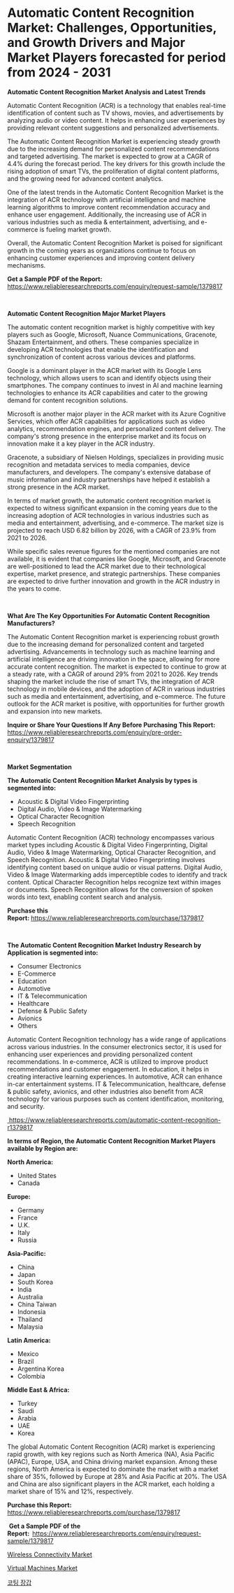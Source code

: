 <p><h1>Automatic Content Recognition Market: Challenges, Opportunities, and Growth Drivers and Major Market Players forecasted for period from 2024 - 2031</h1></p><p><strong>Automatic Content Recognition Market Analysis and Latest Trends</strong></p>
<p><p>Automatic Content Recognition (ACR) is a technology that enables real-time identification of content such as TV shows, movies, and advertisements by analyzing audio or video content. It helps in enhancing user experiences by providing relevant content suggestions and personalized advertisements.</p><p>The Automatic Content Recognition Market is experiencing steady growth due to the increasing demand for personalized content recommendations and targeted advertising. The market is expected to grow at a CAGR of 4.4% during the forecast period. The key drivers for this growth include the rising adoption of smart TVs, the proliferation of digital content platforms, and the growing need for advanced content analytics.</p><p>One of the latest trends in the Automatic Content Recognition Market is the integration of ACR technology with artificial intelligence and machine learning algorithms to improve content recommendation accuracy and enhance user engagement. Additionally, the increasing use of ACR in various industries such as media & entertainment, advertising, and e-commerce is fueling market growth.</p><p>Overall, the Automatic Content Recognition Market is poised for significant growth in the coming years as organizations continue to focus on enhancing customer experiences and improving content delivery mechanisms.</p></p>
<p><strong>Get a Sample PDF of the Report:&nbsp;</strong> <a href="https://www.reliableresearchreports.com/enquiry/request-sample/1379817">https://www.reliableresearchreports.com/enquiry/request-sample/1379817</a></p>
<p>&nbsp;</p>
<p><strong>Automatic Content Recognition Major Market Players</strong></p>
<p><p>The automatic content recognition market is highly competitive with key players such as Google, Microsoft, Nuance Communications, Gracenote, Shazam Entertainment, and others. These companies specialize in developing ACR technologies that enable the identification and synchronization of content across various devices and platforms.</p><p>Google is a dominant player in the ACR market with its Google Lens technology, which allows users to scan and identify objects using their smartphones. The company continues to invest in AI and machine learning technologies to enhance its ACR capabilities and cater to the growing demand for content recognition solutions.</p><p>Microsoft is another major player in the ACR market with its Azure Cognitive Services, which offer ACR capabilities for applications such as video analytics, recommendation engines, and personalized content delivery. The company's strong presence in the enterprise market and its focus on innovation make it a key player in the ACR industry.</p><p>Gracenote, a subsidiary of Nielsen Holdings, specializes in providing music recognition and metadata services to media companies, device manufacturers, and developers. The company's extensive database of music information and industry partnerships have helped it establish a strong presence in the ACR market.</p><p>In terms of market growth, the automatic content recognition market is expected to witness significant expansion in the coming years due to the increasing adoption of ACR technologies in various industries such as media and entertainment, advertising, and e-commerce. The market size is projected to reach USD 6.82 billion by 2026, with a CAGR of 23.9% from 2021 to 2026.</p><p>While specific sales revenue figures for the mentioned companies are not available, it is evident that companies like Google, Microsoft, and Gracenote are well-positioned to lead the ACR market due to their technological expertise, market presence, and strategic partnerships. These companies are expected to drive further innovation and growth in the ACR industry in the years to come.</p></p>
<p>&nbsp;</p>
<p><strong>What Are The Key Opportunities For Automatic Content Recognition Manufacturers?</strong></p>
<p><p>The Automatic Content Recognition market is experiencing robust growth due to the increasing demand for personalized content and targeted advertising. Advancements in technology such as machine learning and artificial intelligence are driving innovation in the space, allowing for more accurate content recognition. The market is expected to continue to grow at a steady rate, with a CAGR of around 29% from 2021 to 2026. Key trends shaping the market include the rise of smart TVs, the integration of ACR technology in mobile devices, and the adoption of ACR in various industries such as media and entertainment, advertising, and e-commerce. The future outlook for the ACR market is positive, with opportunities for further growth and expansion into new markets.</p></p>
<p><strong>Inquire or Share Your Questions If Any Before Purchasing This Report:</strong> <a href="https://www.reliableresearchreports.com/enquiry/pre-order-enquiry/1379817">https://www.reliableresearchreports.com/enquiry/pre-order-enquiry/1379817</a></p>
<p>&nbsp;</p>
<p><strong>Market Segmentation</strong></p>
<p><strong>The Automatic Content Recognition Market Analysis by types is segmented into:</strong></p>
<p><ul><li>Acoustic & Digital Video Fingerprinting</li><li>Digital Audio, Video & Image Watermarking</li><li>Optical Character Recognition</li><li>Speech Recognition</li></ul></p>
<p><p>Automatic Content Recognition (ACR) technology encompasses various market types including Acoustic & Digital Video Fingerprinting, Digital Audio, Video & Image Watermarking, Optical Character Recognition, and Speech Recognition. Acoustic & Digital Video Fingerprinting involves identifying content based on unique audio or visual patterns. Digital Audio, Video & Image Watermarking adds imperceptible codes to identify and track content. Optical Character Recognition helps recognize text within images or documents. Speech Recognition allows for the conversion of spoken words into text, enabling content search and analysis.</p></p>
<p><strong>Purchase this Report:&nbsp;</strong><a href="https://www.reliableresearchreports.com/purchase/1379817">https://www.reliableresearchreports.com/purchase/1379817</a></p>
<p>&nbsp;</p>
<p><strong>The Automatic Content Recognition Market Industry Research by Application is segmented into:</strong></p>
<p><ul><li>Consumer Electronics</li><li>E-Commerce</li><li>Education</li><li>Automotive</li><li>IT & Telecommunication</li><li>Healthcare</li><li>Defense & Public Safety</li><li>Avionics</li><li>Others</li></ul></p>
<p><p>Automatic Content Recognition technology has a wide range of applications across various industries. In the consumer electronics sector, it is used for enhancing user experiences and providing personalized content recommendations. In e-commerce, ACR is utilized to improve product recommendations and customer engagement. In education, it helps in creating interactive learning experiences. In automotive, ACR can enhance in-car entertainment systems. IT & Telecommunication, healthcare, defense & public safety, avionics, and other industries also benefit from ACR technology for various purposes such as content identification, monitoring, and security.</p></p>
<p><a href="https://www.reliableresearchreports.com/automatic-content-recognition-r1379817">&nbsp;https://www.reliableresearchreports.com/automatic-content-recognition-r1379817</a></p>
<p><strong>In terms of Region, the Automatic Content Recognition Market Players available by Region are:</strong></p>
<p>
    <p> <strong> North America: </strong>
        <ul>
            <li>United States</li>
            <li>Canada</li>
        </ul>
        </p> 
    <p> <strong> Europe: </strong>
        <ul>
            <li>Germany</li>
            <li>France</li>
            <li>U.K.</li>
            <li>Italy</li>
            <li>Russia</li>
        </ul>
        </p> 
    <p> <strong> Asia-Pacific: </strong>
        <ul>
            <li>China</li>
            <li>Japan</li>
            <li>South Korea</li>
            <li>India</li>
            <li>Australia</li>
            <li>China Taiwan</li>
            <li>Indonesia</li>
            <li>Thailand</li>
            <li>Malaysia</li>
        </ul>
        </p> 
    <p> <strong> Latin America: </strong>
        <ul>
            <li>Mexico</li>
            <li>Brazil</li>
            <li>Argentina Korea</li>
            <li>Colombia</li>
        </ul>
        </p> 
    <p> <strong> Middle East & Africa: </strong>
        <ul>
            <li>Turkey</li>
            <li>Saudi</li>
            <li>Arabia</li>
            <li>UAE</li>
            <li>Korea</li>
        </ul>
    </p>
    </p>
<p><p>The global Automatic Content Recognition (ACR) market is experiencing rapid growth, with key regions such as North America (NA), Asia Pacific (APAC), Europe, USA, and China driving market expansion. Among these regions, North America is expected to dominate the market with a market share of 35%, followed by Europe at 28% and Asia Pacific at 20%. The USA and China are also significant players in the ACR market, each holding a market share of 15% and 12%, respectively.</p></p>
<p><strong>Purchase this Report: </strong><a href="https://www.reliableresearchreports.com/purchase/1379817">https://www.reliableresearchreports.com/purchase/1379817</a></p>
<p>&nbsp;<strong>Get a Sample PDF of the Report:&nbsp;&nbsp;</strong><a href="https://www.reliableresearchreports.com/enquiry/request-sample/1379817">https://www.reliableresearchreports.com/enquiry/request-sample/1379817</a></p>
<p><strong></strong></p>
<p><p><a href="https://github.com/bobicer/Market-Research-Report-List-2/blob/main/wireless-connectivity-market.md">Wireless Connectivity Market</a></p><p><a href="https://github.com/timeliteaut/Market-Research-Report-List-2/blob/main/virtual-machines-market.md">Virtual Machines Market</a></p><p><a href="https://github.com/JonHarrtis67676y/Market-Research-Report-List-1/blob/main/685947218700.md">코팅 장갑</a></p></p>